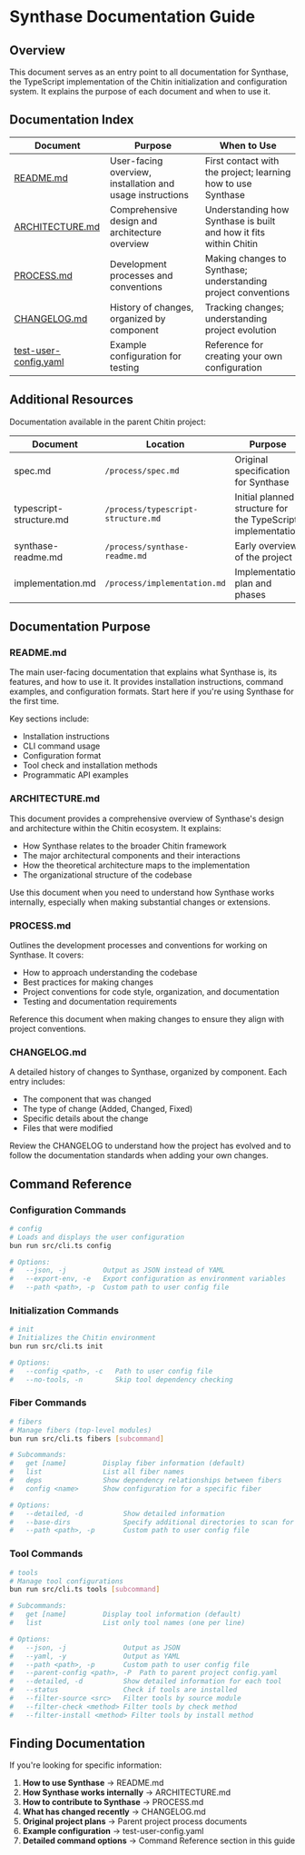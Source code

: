 # Synthase Documentation Guide

## Overview

This document serves as an entry point to all documentation for Synthase, the TypeScript implementation of the Chitin initialization and configuration system. It explains the purpose of each document and when to use it.

## Documentation Index

| Document | Purpose | When to Use |
|----------|---------|-------------|
| [README.md](./README.md) | User-facing overview, installation and usage instructions | First contact with the project; learning how to use Synthase |
| [ARCHITECTURE.md](./ARCHITECTURE.md) | Comprehensive design and architecture overview | Understanding how Synthase is built and how it fits within Chitin |
| [PROCESS.md](./PROCESS.md) | Development processes and conventions | Making changes to Synthase; understanding project conventions |
| [CHANGELOG.md](./CHANGELOG.md) | History of changes, organized by component | Tracking changes; understanding project evolution |
| [test-user-config.yaml](./test-user-config.yaml) | Example configuration for testing | Reference for creating your own configuration |

## Additional Resources

Documentation available in the parent Chitin project:

| Document | Location | Purpose |
|----------|----------|---------|
| spec.md | `/process/spec.md` | Original specification for Synthase |
| typescript-structure.md | `/process/typescript-structure.md` | Initial planned structure for the TypeScript implementation |
| synthase-readme.md | `/process/synthase-readme.md` | Early overview of the project |
| implementation.md | `/process/implementation.md` | Implementation plan and phases |

## Documentation Purpose

### README.md
The main user-facing documentation that explains what Synthase is, its features, and how to use it. It provides installation instructions, command examples, and configuration formats. Start here if you're using Synthase for the first time.

Key sections include:
- Installation instructions
- CLI command usage
- Configuration format
- Tool check and installation methods
- Programmatic API examples

### ARCHITECTURE.md
This document provides a comprehensive overview of Synthase's design and architecture within the Chitin ecosystem. It explains:
- How Synthase relates to the broader Chitin framework
- The major architectural components and their interactions
- How the theoretical architecture maps to the implementation
- The organizational structure of the codebase

Use this document when you need to understand how Synthase works internally, especially when making substantial changes or extensions.

### PROCESS.md
Outlines the development processes and conventions for working on Synthase. It covers:
- How to approach understanding the codebase
- Best practices for making changes
- Project conventions for code style, organization, and documentation
- Testing and documentation requirements

Reference this document when making changes to ensure they align with project conventions.

### CHANGELOG.md
A detailed history of changes to Synthase, organized by component. Each entry includes:
- The component that was changed
- The type of change (Added, Changed, Fixed)
- Specific details about the change
- Files that were modified

Review the CHANGELOG to understand how the project has evolved and to follow the documentation standards when adding your own changes.

## Command Reference

### Configuration Commands

```bash
# config
# Loads and displays the user configuration
bun run src/cli.ts config

# Options:
#   --json, -j         Output as JSON instead of YAML
#   --export-env, -e   Export configuration as environment variables
#   --path <path>, -p  Custom path to user config file
```

### Initialization Commands

```bash
# init
# Initializes the Chitin environment
bun run src/cli.ts init

# Options:
#   --config <path>, -c   Path to user config file
#   --no-tools, -n        Skip tool dependency checking
```

### Fiber Commands

```bash
# fibers
# Manage fibers (top-level modules)
bun run src/cli.ts fibers [subcommand]

# Subcommands:
#   get [name]         Display fiber information (default)
#   list               List all fiber names
#   deps               Show dependency relationships between fibers
#   config <name>      Show configuration for a specific fiber

# Options:
#   --detailed, -d          Show detailed information
#   --base-dirs             Specify additional directories to scan for modules
#   --path <path>, -p       Custom path to user config file
```

### Tool Commands

```bash
# tools
# Manage tool configurations
bun run src/cli.ts tools [subcommand]

# Subcommands:
#   get [name]         Display tool information (default)
#   list               List only tool names (one per line)

# Options:
#   --json, -j              Output as JSON
#   --yaml, -y              Output as YAML
#   --path <path>, -p       Custom path to user config file
#   --parent-config <path>, -P  Path to parent project config.yaml
#   --detailed, -d          Show detailed information for each tool
#   --status                Check if tools are installed
#   --filter-source <src>   Filter tools by source module
#   --filter-check <method> Filter tools by check method
#   --filter-install <method> Filter tools by install method
```

## Finding Documentation

If you're looking for specific information:

1. **How to use Synthase** → README.md
2. **How Synthase works internally** → ARCHITECTURE.md
3. **How to contribute to Synthase** → PROCESS.md
4. **What has changed recently** → CHANGELOG.md
5. **Original project plans** → Parent project process documents
6. **Example configuration** → test-user-config.yaml
7. **Detailed command options** → Command Reference section in this guide
